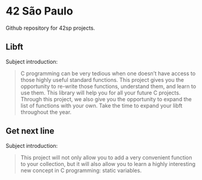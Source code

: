 # 42 São Paulo
Github repository for 42sp projects.

## Libft
Subject introduction:
> C programming can be very tedious when one doesn’t have access to those highly useful standard functions. This project gives you the opportunity to re-write those functions, understand them, and learn to use them. This library will help you for all your future C projects. Through this project, we also give you the opportunity to expand the list of functions with your own. Take the time to expand your libft throughout the year.

## Get next line
Subject introduction:
> This project will not only allow you to add a very convenient function to your collection, but it will also allow you to learn a highly interesting new concept in C programming: static variables.